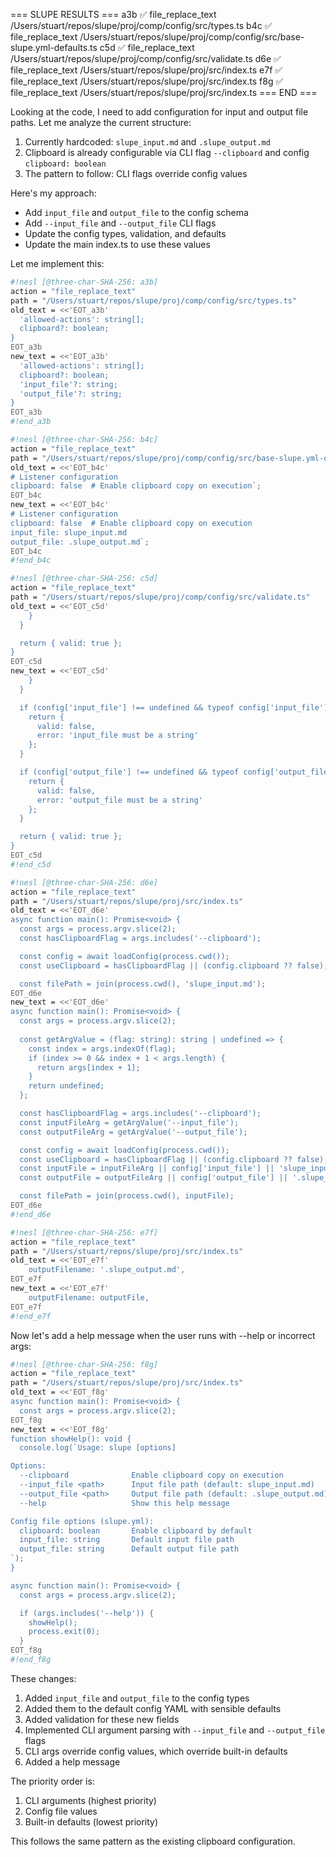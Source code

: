 
=== SLUPE RESULTS ===
a3b ✅ file_replace_text /Users/stuart/repos/slupe/proj/comp/config/src/types.ts
b4c ✅ file_replace_text /Users/stuart/repos/slupe/proj/comp/config/src/base-slupe.yml-defaults.ts
c5d ✅ file_replace_text /Users/stuart/repos/slupe/proj/comp/config/src/validate.ts
d6e ✅ file_replace_text /Users/stuart/repos/slupe/proj/src/index.ts
e7f ✅ file_replace_text /Users/stuart/repos/slupe/proj/src/index.ts
f8g ✅ file_replace_text /Users/stuart/repos/slupe/proj/src/index.ts
=== END ===

Looking at the code, I need to add configuration for input and output file paths. Let me analyze the current structure:

1. Currently hardcoded: `slupe_input.md` and `.slupe_output.md`
2. Clipboard is already configurable via CLI flag `--clipboard` and config `clipboard: boolean`
3. The pattern to follow: CLI flags override config values

Here's my approach:
- Add `input_file` and `output_file` to the config schema
- Add `--input_file` and `--output_file` CLI flags
- Update the config types, validation, and defaults
- Update the main index.ts to use these values

Let me implement this:

```sh nesl
#!nesl [@three-char-SHA-256: a3b]
action = "file_replace_text"
path = "/Users/stuart/repos/slupe/proj/comp/config/src/types.ts"
old_text = <<'EOT_a3b'
  'allowed-actions': string[];
  clipboard?: boolean;
}
EOT_a3b
new_text = <<'EOT_a3b'
  'allowed-actions': string[];
  clipboard?: boolean;
  'input_file'?: string;
  'output_file'?: string;
}
EOT_a3b
#!end_a3b
```

```sh nesl
#!nesl [@three-char-SHA-256: b4c]
action = "file_replace_text"
path = "/Users/stuart/repos/slupe/proj/comp/config/src/base-slupe.yml-defaults.ts"
old_text = <<'EOT_b4c'
# Listener configuration
clipboard: false  # Enable clipboard copy on execution`;
EOT_b4c
new_text = <<'EOT_b4c'
# Listener configuration
clipboard: false  # Enable clipboard copy on execution
input_file: slupe_input.md
output_file: .slupe_output.md`;
EOT_b4c
#!end_b4c
```

```sh nesl
#!nesl [@three-char-SHA-256: c5d]
action = "file_replace_text"
path = "/Users/stuart/repos/slupe/proj/comp/config/src/validate.ts"
old_text = <<'EOT_c5d'
    }
  }

  return { valid: true };
}
EOT_c5d
new_text = <<'EOT_c5d'
    }
  }

  if (config['input_file'] !== undefined && typeof config['input_file'] !== 'string') {
    return {
      valid: false,
      error: 'input_file must be a string'
    };
  }

  if (config['output_file'] !== undefined && typeof config['output_file'] !== 'string') {
    return {
      valid: false,
      error: 'output_file must be a string'
    };
  }

  return { valid: true };
}
EOT_c5d
#!end_c5d
```

```sh nesl
#!nesl [@three-char-SHA-256: d6e]
action = "file_replace_text"
path = "/Users/stuart/repos/slupe/proj/src/index.ts"
old_text = <<'EOT_d6e'
async function main(): Promise<void> {
  const args = process.argv.slice(2);
  const hasClipboardFlag = args.includes('--clipboard');

  const config = await loadConfig(process.cwd());
  const useClipboard = hasClipboardFlag || (config.clipboard ?? false);

  const filePath = join(process.cwd(), 'slupe_input.md');
EOT_d6e
new_text = <<'EOT_d6e'
async function main(): Promise<void> {
  const args = process.argv.slice(2);
  
  const getArgValue = (flag: string): string | undefined => {
    const index = args.indexOf(flag);
    if (index >= 0 && index + 1 < args.length) {
      return args[index + 1];
    }
    return undefined;
  };

  const hasClipboardFlag = args.includes('--clipboard');
  const inputFileArg = getArgValue('--input_file');
  const outputFileArg = getArgValue('--output_file');

  const config = await loadConfig(process.cwd());
  const useClipboard = hasClipboardFlag || (config.clipboard ?? false);
  const inputFile = inputFileArg || config['input_file'] || 'slupe_input.md';
  const outputFile = outputFileArg || config['output_file'] || '.slupe_output.md';

  const filePath = join(process.cwd(), inputFile);
EOT_d6e
#!end_d6e
```

```sh nesl
#!nesl [@three-char-SHA-256: e7f]
action = "file_replace_text"
path = "/Users/stuart/repos/slupe/proj/src/index.ts"
old_text = <<'EOT_e7f'
    outputFilename: '.slupe_output.md',
EOT_e7f
new_text = <<'EOT_e7f'
    outputFilename: outputFile,
EOT_e7f
#!end_e7f
```

Now let's add a help message when the user runs with --help or incorrect args:

```sh nesl
#!nesl [@three-char-SHA-256: f8g]
action = "file_replace_text"
path = "/Users/stuart/repos/slupe/proj/src/index.ts"
old_text = <<'EOT_f8g'
async function main(): Promise<void> {
  const args = process.argv.slice(2);
EOT_f8g
new_text = <<'EOT_f8g'
function showHelp(): void {
  console.log(`Usage: slupe [options]

Options:
  --clipboard              Enable clipboard copy on execution
  --input_file <path>      Input file path (default: slupe_input.md)
  --output_file <path>     Output file path (default: .slupe_output.md)
  --help                   Show this help message

Config file options (slupe.yml):
  clipboard: boolean       Enable clipboard by default
  input_file: string       Default input file path
  output_file: string      Default output file path
`);
}

async function main(): Promise<void> {
  const args = process.argv.slice(2);

  if (args.includes('--help')) {
    showHelp();
    process.exit(0);
  }
EOT_f8g
#!end_f8g
```

These changes:

1. Added `input_file` and `output_file` to the config types
2. Added them to the default config YAML with sensible defaults
3. Added validation for these new fields
4. Implemented CLI argument parsing with `--input_file` and `--output_file` flags
5. CLI args override config values, which override built-in defaults
6. Added a help message

The priority order is:
1. CLI arguments (highest priority)
2. Config file values
3. Built-in defaults (lowest priority)

This follows the same pattern as the existing clipboard configuration.